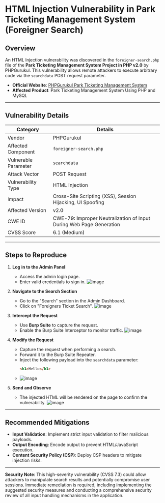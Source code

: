 # HTML Injection Vulnerability in Park Ticketing Management System (Foreigner Search)

## Overview
An HTML Injection vulnerability was discovered in the `foreigner-search.php` file of the **Park Ticketing Management System Project in PHP v2.0** by PHPGurukul. This vulnerability allows remote attackers to execute arbitrary code via the `searchdata` POST request parameter.

- **Official Website**: [PHPGurukul Park Ticketing Management System](https://phpgurukul.com/park-ticketing-management-system-using-php-and-mysql/)
- **Affected Product**: Park Ticketing Management System Using PHP and MySQL

---

## Vulnerability Details

| Category              | Details                                                                 |
|-----------------------|-------------------------------------------------------------------------|
| Vendor                | PHPGurukul                                                             |
| Affected Component    | `foreigner-search.php`                                                 |
| Vulnerable Parameter  | `searchdata`                                                           |
| Attack Vector         | POST Request                                                           |
| Vulnerability Type    | HTML Injection                                                         |
| Impact                | Cross-Site Scripting (XSS), Session Hijacking, UI Spoofing             |
| Affected Version      | v2.0                                                                   |
| CWE ID                | CWE-79: Improper Neutralization of Input During Web Page Generation    |
| CVSS Score            | 6.1 (Medium)                                                           |

---

## Steps to Reproduce

1. **Log in to the Admin Panel**  
   - Access the admin login page.  
   - Enter valid credentials to sign in.
    ![image](https://github.com/user-attachments/assets/cbe1adc5-2d9e-43f5-ae22-d8708c81d4ba)

2. **Navigate to the Search Section**  
   - Go to the "Search" section in the Admin Dashboard.  
   - Click on "Foreigners Ticket Search".
    ![image](https://github.com/user-attachments/assets/1cb7b6b8-f872-4730-a5aa-48a407479310)
 
3. **Intercept the Request**  
   - Use **Burp Suite** to capture the request.  
   - Enable the Burp Suite Interceptor to monitor traffic.
    ![image](https://github.com/user-attachments/assets/de3d4b6a-a92f-495b-945b-0aef8b7cb31c)
 
4. **Modify the Request**  
   - Capture the request when performing a search.  
   - Forward it to the Burp Suite Repeater.  
   - Inject the following payload into the `searchdata` parameter:  
     ```html
     <h1>Hello</h1>
     ```
   - ![image](https://github.com/user-attachments/assets/b8a91c7f-edd4-4ce7-9cf2-4d81ccd4e3f5)

5. **Send and Observe**  
   - The injected HTML will be rendered on the page to confirm the vulnerability.
   ![image](https://github.com/user-attachments/assets/b5266d8b-8d16-4d54-90d7-a3bf23dc536e)
  

---

## Recommended Mitigations
- **Input Validation**: Implement strict input validation to filter malicious payloads.  
- **Output Encoding**: Encode output to prevent HTML/JavaScript execution.  
- **Content Security Policy (CSP)**: Deploy CSP headers to mitigate injection risks.  

---

**Security Note**: This high-severity vulnerability (CVSS 7.3) could allow attackers to manipulate search results and potentially compromise user sessions. Immediate remediation is required, including implementing the suggested security measures and conducting a comprehensive security review of all input handling mechanisms in the application.
